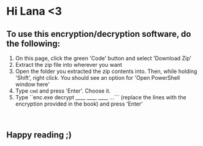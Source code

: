 # Hi Lana <3
## To use this encryption/decryption software, do the following:
1. On this page, click the green 'Code' button and select 'Download Zip'
2. Extract the zip file into wherever you want
3. Open the folder you extracted the zip contents into. Then, while holding 'Shift', right click. You should see an option for 'Open PowerShell window here'
4. Type ```cmd``` and press 'Enter'. Choose it.
5. Type ``enc.exe decrypt ____ ____ ____ ...``` (replace the lines with the encryption provided in the book) and press 'Enter'
<br>
<h2>Happy reading ;)</h2>
